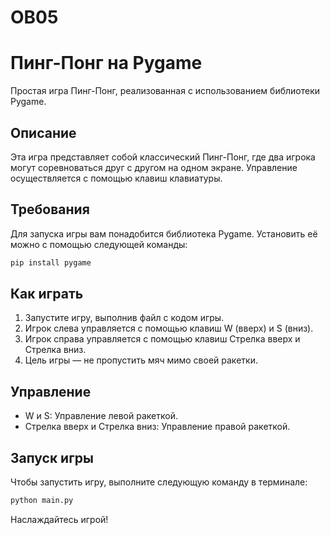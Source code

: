 # ОВ05
 
# Пинг-Понг на Pygame

Простая игра Пинг-Понг, реализованная с использованием библиотеки Pygame.

## Описание

Эта игра представляет собой классический Пинг-Понг, где два игрока могут соревноваться друг с другом на одном экране. Управление осуществляется с помощью клавиш клавиатуры.

## Требования

Для запуска игры вам понадобится библиотека Pygame. Установить её можно с помощью следующей команды:

```bash
pip install pygame
```

## Как играть

1. Запустите игру, выполнив файл с кодом игры.
2. Игрок слева управляется с помощью клавиш W (вверх) и S (вниз).
3. Игрок справа управляется с помощью клавиш Стрелка вверх и Стрелка вниз.
4. Цель игры — не пропустить мяч мимо своей ракетки.

## Управление

- W и S: Управление левой ракеткой.
- Стрелка вверх и Стрелка вниз: Управление правой ракеткой.

## Запуск игры

Чтобы запустить игру, выполните следующую команду в терминале:

```bash
python main.py
```

Наслаждайтесь игрой!